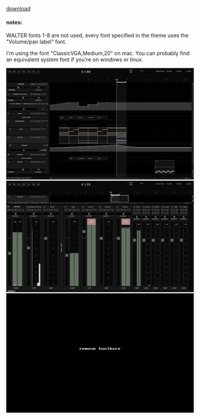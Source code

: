 
[download](https://github.com/benjohnson2001/DarkTerminal/raw/master/DarkTerminal.ReaperThemeZip)

#### notes:

WALTER fonts 1-8 are not used, every font specified in the theme uses the "Volume/pan label" font.

I'm using the font "ClassicVGA,Medium,20" on mac. You can probably find an equivalent system font if you're on windows or linux.

![tcp](tcp.png)
![mcp](mcp.png)
![remove toolbars](removeToolbars.gif)
